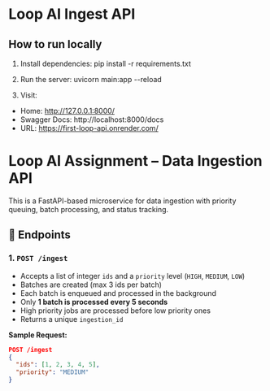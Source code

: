 # Loop AI Ingest API

## How to run locally

1. Install dependencies:
pip install -r requirements.txt

2. Run the server:
uvicorn main:app --reload

3. Visit:
- Home: http://127.0.0.1:8000/
- Swagger Docs: http://localhost:8000/docs
- URL: https://first-loop-api.onrender.com/

# Loop AI Assignment – Data Ingestion API

This is a FastAPI-based microservice for data ingestion with priority queuing, batch processing, and status tracking.

## 🔧 Endpoints

### 1. `POST /ingest`

- Accepts a list of integer `ids` and a `priority` level (`HIGH`, `MEDIUM`, `LOW`)
- Batches are created (max 3 ids per batch)
- Each batch is enqueued and processed in the background
- Only **1 batch is processed every 5 seconds**
- High priority jobs are processed before low priority ones
- Returns a unique `ingestion_id`

**Sample Request:**

```json
POST /ingest
{
  "ids": [1, 2, 3, 4, 5],
  "priority": "MEDIUM"
}
